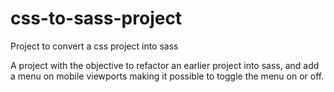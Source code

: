 # css-to-sass-project
Project to convert a css project into sass

A project with the objective to refactor an earlier project into sass, and add a menu on mobile viewports making it possible to toggle the menu on or off.
